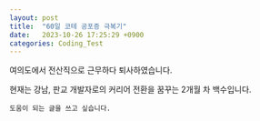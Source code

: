 ```yaml
---
layout: post
title:  "60일 코테 공포증 극복기"
date:   2023-10-26 17:25:29 +0900
categories: Coding_Test
---
```

여의도에서 전산직으로 근무하다 퇴사하였습니다.

현재는 강남, 판교 개발자로의 커리어 전환을 꿈꾸는 2개월 차 백수입니다.

`도움이 되는 글을 쓰고 싶습니다.`
